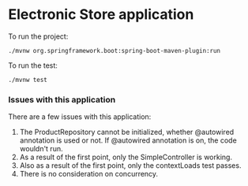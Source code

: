 # Electronic Store application

To run the project:
```
./mvnw org.springframework.boot:spring-boot-maven-plugin:run
```
To run the test:

```
./mvnw test
```

### Issues with this application
There are a few issues with this application:

1. The ProductRepository cannot be initialized, whether @autowired annotation is used or not. If @autowired annotation is on, the code wouldn't run.
1. As a result of the first point, only the SimpleController is working.
1. Also as a result of the first point, only the contextLoads test passes.
1. There is no consideration on concurrency.
